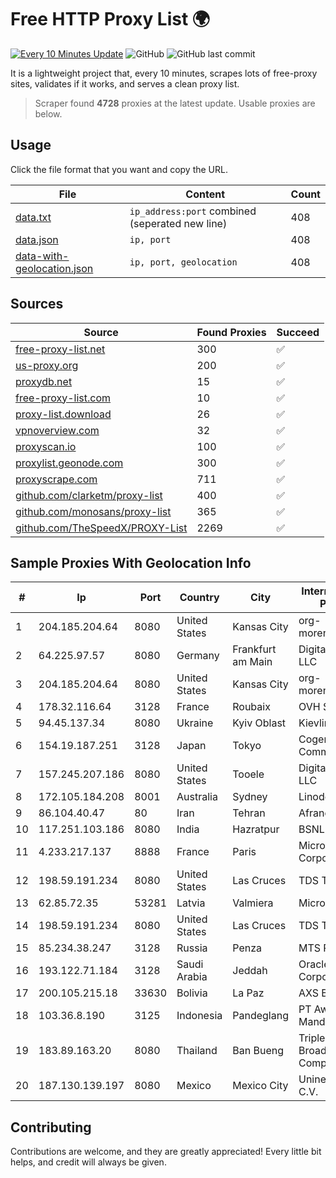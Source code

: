 
# Free HTTP Proxy List 🌍

[![Every 10 Minutes Update](https://github.com/mertguvencli/http-proxy-list/actions/workflows/main.yml/badge.svg?branch=main)](https://github.com/mertguvencli/http-proxy-list/actions/workflows/main.yml)
![GitHub](https://img.shields.io/github/license/mertguvencli/http-proxy-list)
![GitHub last commit](https://img.shields.io/github/last-commit/mertguvencli/http-proxy-list)

It is a lightweight project that, every 10 minutes, scrapes lots of free-proxy sites, validates if it works, and serves a clean proxy list.


> Scraper found **4728** proxies at the latest update. Usable proxies are below.

## Usage

Click the file format that you want and copy the URL.


|File|Content|Count|
|----|-------|-----|
|[data.txt](https://raw.githubusercontent.com/mertguvencli/http-proxy-list/main/proxy-list/data.txt)|`ip_address:port` combined (seperated new line)|408|
|[data.json](https://raw.githubusercontent.com/mertguvencli/http-proxy-list/main/proxy-list/data.json)|`ip, port`|408|
|[data-with-geolocation.json](https://raw.githubusercontent.com/mertguvencli/http-proxy-list/main/proxy-list/data-with-geolocation.json)|`ip, port, geolocation`|408|

## Sources

|Source|Found Proxies|Succeed|
|------|-------------|-------|
|[free-proxy-list.net](https://free-proxy-list.net)|300|✅|
|[us-proxy.org](https://www.us-proxy.org)|200|✅|
|[proxydb.net](http://proxydb.net)|15|✅|
|[free-proxy-list.com](https://free-proxy-list.com/?page=&port=&type%5B%5D=http&type%5B%5D=https&up_time=0&search=Search)|10|✅|
|[proxy-list.download](https://www.proxy-list.download/HTTP)|26|✅|
|[vpnoverview.com](https://vpnoverview.com/privacy/anonymous-browsing/free-proxy-servers)|32|✅|
|[proxyscan.io](https://www.proxyscan.io)|100|✅|
|[proxylist.geonode.com](https://proxylist.geonode.com/api/proxy-list?limit=300&page=1&sort_by=lastChecked&sort_type=desc&protocols=http,https)|300|✅|
|[proxyscrape.com](https://api.proxyscrape.com/v2/?request=displayproxies&protocol=http&timeout=10000&country=all&ssl=all&anonymity=all)|711|✅|
|[github.com/clarketm/proxy-list](https://raw.githubusercontent.com/clarketm/proxy-list/master/proxy-list-raw.txt)|400|✅|
|[github.com/monosans/proxy-list](https://raw.githubusercontent.com/monosans/proxy-list/main/proxies/http.txt)|365|✅|
|[github.com/TheSpeedX/PROXY-List](https://raw.githubusercontent.com/TheSpeedX/PROXY-List/master/http.txt)|2269|✅|


## Sample Proxies With Geolocation Info

|#|Ip|Port|Country|City|Internet Service Provider|
|-|--|----|-------|----|-------------------------|
|1|204.185.204.64|8080|United States|Kansas City|org-morenet.more.net|
|2|64.225.97.57|8080|Germany|Frankfurt am Main|DigitalOcean, LLC|
|3|204.185.204.64|8080|United States|Kansas City|org-morenet.more.net|
|4|178.32.116.64|3128|France|Roubaix|OVH SAS|
|5|94.45.137.34|8080|Ukraine|Kyiv Oblast|Kievline LLC|
|6|154.19.187.251|3128|Japan|Tokyo|Cogent Communications|
|7|157.245.207.186|8080|United States|Tooele|DigitalOcean, LLC|
|8|172.105.184.208|8001|Australia|Sydney|Linode, LLC|
|9|86.104.40.47|80|Iran|Tehran|Afranet|
|10|117.251.103.186|8080|India|Hazratpur|BSNL Internet|
|11|4.233.217.137|8888|France|Paris|Microsoft Corporation|
|12|198.59.191.234|8080|United States|Las Cruces|TDS TELECOM|
|13|62.85.72.35|53281|Latvia|Valmiera|Microlink Latvia|
|14|198.59.191.234|8080|United States|Las Cruces|TDS TELECOM|
|15|85.234.38.247|3128|Russia|Penza|MTS Penza|
|16|193.122.71.184|3128|Saudi Arabia|Jeddah|Oracle Corporation|
|17|200.105.215.18|33630|Bolivia|La Paz|AXS Bolivia S. A.|
|18|103.36.8.190|3125|Indonesia|Pandeglang|PT Awinet Global Mandiri|
|19|183.89.163.20|8080|Thailand|Ban Bueng|Triple T Broadband Public Company Limited|
|20|187.130.139.197|8080|Mexico|Mexico City|Uninet S.A. de C.V.|



## Contributing

Contributions are welcome, and they are greatly appreciated! Every
little bit helps, and credit will always be given.

